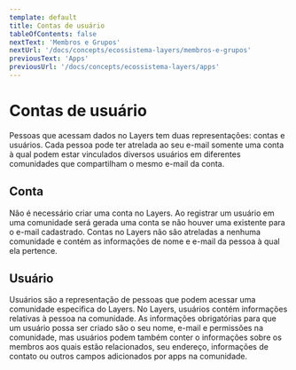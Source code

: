 ```yaml
---
template: default
title: Contas de usuário
tableOfContents: false
nextText: 'Membros e Grupos'
nextUrl: '/docs/concepts/ecossistema-layers/membros-e-grupos'
previousText: 'Apps'
previousUrl: '/docs/concepts/ecossistema-layers/apps'
---
```


# Contas de usuário

Pessoas que acessam dados no Layers tem duas representações: contas e usuários. Cada pessoa pode ter atrelada ao seu e-mail somente uma conta à qual podem estar vinculados diversos usuários em diferentes comunidades que compartilham o mesmo e-mail da conta.

## Conta

Não é necessário criar uma conta no Layers. Ao registrar um usuário em uma comunidade será gerada uma conta se não houver uma existente para o e-mail cadastrado. Contas no Layers não são atreladas a nenhuma comunidade e contém as informações de nome e e-mail da pessoa à qual ela pertence.

## Usuário

Usuários são a representação de pessoas que podem acessar uma comunidade especifica do Layers. No Layers, usuários contém informações relativas à pessoa na comunidade. As informações obrigatórias para que um usuário possa ser criado são o seu nome, e-mail e permissões na comunidade, mas usuários podem também conter o informações sobre os membros aos quais estão relacionados, seu endereço, informações de contato ou outros campos adicionados por apps na comunidade.